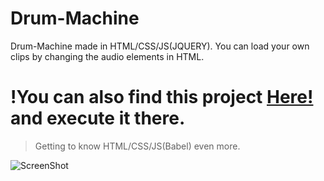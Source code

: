 # Drum-Machine
Drum-Machine made in HTML/CSS/JS(JQUERY). You can load your own clips by changing the audio elements in HTML.

<h1>!You can also find this project <a target="_blank" href="https://codepen.io/Mpal_/pen/yLGzMOZ">Here!</a> and execute it there.</h1>

>Getting to know HTML/CSS/JS(Babel) even more.

![ScreenShot](https://github.com/Georgios-Mpalanos/Drum-Machine/assets/115114124/42a61f75-c3d7-4a3b-b0eb-ceba682dcbfb)

